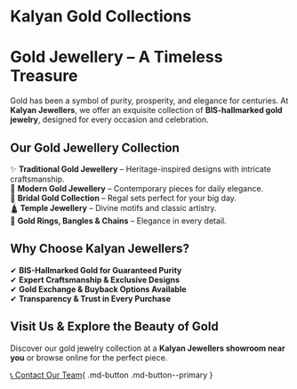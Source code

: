 
<style>
/* Light Theme */
[data-md-color-scheme="default"] h1, 
[data-md-color-scheme="default"] h2, 
[data-md-color-scheme="default"] h3, 
[data-md-color-scheme="default"] h4, 
[data-md-color-scheme="default"] h5, 
[data-md-color-scheme="default"] h6 {
    color:rgb(26, 89, 239)!important;
}

/* Dark Theme */
[data-md-color-scheme="slate"] h1, 
[data-md-color-scheme="slate"] h2, 
[data-md-color-scheme="slate"] h3, 
[data-md-color-scheme="slate"] h4, 
[data-md-color-scheme="slate"] h5, 
[data-md-color-scheme="slate"] h6 {
    color:rgb(7, 163, 206) !important;
}
</style>

# Kalyan Gold Collections



# **Gold Jewellery – A Timeless Treasure**  

Gold has been a symbol of purity, prosperity, and elegance for centuries. At **Kalyan Jewellers**, we offer an exquisite collection of **BIS-hallmarked gold jewelry**, designed for every occasion and celebration.  

## **Our Gold Jewellery Collection**  
✨ **Traditional Gold Jewellery** – Heritage-inspired designs with intricate craftsmanship.  
💫 **Modern Gold Jewellery** – Contemporary pieces for daily elegance.  
👑 **Bridal Gold Collection** – Regal sets perfect for your big day.  
🛕 **Temple Jewellery** – Divine motifs and classic artistry.  
💍 **Gold Rings, Bangles & Chains** – Elegance in every detail.  

## **Why Choose Kalyan Jewellers?**  
✔ **BIS-Hallmarked Gold for Guaranteed Purity**  
✔ **Expert Craftsmanship & Exclusive Designs**  
✔ **Gold Exchange & Buyback Options Available**  
✔ **Transparency & Trust in Every Purchase**  

## **Visit Us & Explore the Beauty of Gold**  
Discover our gold jewelry collection at a **Kalyan Jewellers showroom near you** or browse online for the perfect piece.  



[<span class="twemoji">📞</span> Contact Our Team](/about/contact/){ .md-button .md-button--primary }


<style>
h1:hover, h2:hover, h3:hover h4:hover, h5:hover, h6:hover {
    opacity: 0.7; /* Dims the text when hovered */
    transition: opacity 0.3s ease-in-out;
    cursor: pointer;
}
</style>